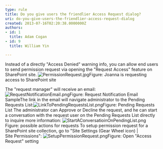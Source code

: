 ```yaml
---
type: rule
title: Do you give users the friendlier Access Request dialog?
uri: do-you-give-users-the-friendlier-access-request-dialog
created: 2013-07-16T02:20:38.0000000Z
authors:
- id: 1
  title: Adam Cogan
- id: 9
  title: William Yin

---
```


 Instead of a directly "Access Denied" warning info, you can allow end users to send permission request via opening the "Request Access" feature on SharePoint site.
![PermissionRequest.jpg](/ITAndNetworking/SharePoint/SiteAssets/Pages/PermissionRequest/PermissionRequest.jpg)Figure: Joanna is requesting access to SharePoint site
 
​The "request manager" will receive an email:
![RequestNotificationEmail.png](/ITAndNetworking/SharePoint/SiteAssets/Pages/PermissionRequest/RequestNotificationEmail.png)Figure: Request Notification Email SampleThe link in the email will navigate administrator to the Pending Requests List:![LinkToPendingRequestsList.png](/ITAndNetworking/SharePoint/SiteAssets/Pages/PermissionRequest/LinkToPendingRequestsList.png)Figure: Pending Requests List
The administrator can Approve or Decline the request, and he can start a conversation with the request user on the Pending Requests List directly to inquire more information:
![StartAConversatioinOnPendingList.png](/ITAndNetworking/SharePoint/SiteAssets/Pages/PermissionRequest/StartAConversatioinOnPendingList.png)Figure: possible actions for requests
To setup permission request for a SharePoint site collection, go to "Site Settings (Gear Wheel icon) | Site Permissions":
![SetupPermissionRequest.png](/ITAndNetworking/SharePoint/SiteAssets/Pages/PermissionRequest/SetupPermissionRequest.png)Figure: Open "Access Request" setting​

